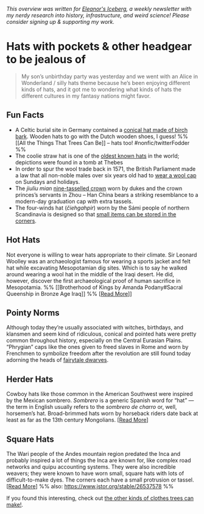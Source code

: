 <cite>This overview was written for [Eleanor's Iceberg](http://newsletter.eleanorkonik.com/), a weekly newsletter with my nerdy research into history, infrastructure, and weird science! Please consider signing up & supporting my work.</cite>

# Hats with pockets & other headgear to be jealous of

> My son’s unbirthday party was yesterday and we went with an Alice in Wonderland / silly hats theme because he’s been enjoying different kinds of hats, and it got me to wondering what kinds of hats the different cultures in my fantasy nations might favor. 

## Fun Facts
* A Celtic burial site in Germany contained a [conical hat made of birch bark](https://www.worldhistory.org/article/1707/death-burial--the-afterlife-in-the-ancient-celtic/). Wooden hats to go with the Dutch wooden shoes, I guess! %% [[All the Things That Trees Can Be]] – hats too! #nonfic/twitterFodder  %%
*  The coolie straw hat is one of the [oldest known hats](http://hatbox.com/hat-history.cfm) in the world; depictions were found in a tomb at Thebes
* In order to spur the wool trade back in 1571, the British Parliament made a law that all non-noble males over six years old had to [wear a wool cap](https://www.britain-magazine.com/features/history-of-hats/) on Sundays and holidays. 
* The _jiuliu mian_ [nine-tasselled crown](https://en.wikipedia.org/wiki/List_of_Hanfu_headwear) worn by dukes and the crown princes’s servants in Zhou – Han China bears a striking resemblance to a modern-day graduation cap with extra tassels. 
* The four-winds hat (_čiehgahpir_) worn by the Sámi people of northern Scandinavia is designed so that [small items can be stored in the corners](https://fashion-history.lovetoknow.com/clothing-around-world/ethnic-dress).

## Hot Hats 

Not everyone is willing to wear hats appropriate to their climate. Sir Leonard Woolley was an archaeologist famous for wearing a sports jacket and felt hat while excavating Mesopotamian dig sites. Which is to say he walked around wearing a wool hat in the middle of the Iraqi desert. He did, however, discover the first archaeological proof of human sacrifice in Mesopotamia. %% [[Brotherhood of Kings by Amanda Podany#Sacral Queenship in Bronze Age Iraq]] %% [[Read More](https://www.goodreads.com/book/show/8358754-brotherhood-of-kings)]]

## Pointy Norms
Although today they’re usually associated with witches, birthdays, and klansmen and seem kind of ridiculous, conical and pointed hats were pretty common throughout history, especially on the Central Eurasian Plains. “Phrygian” caps like the ones given to freed slaves in Rome and worn by Frenchmen to symbolize freedom after the revolution are still found today adorning the heads of [fairytale dwarves](https://ghorbany.com/inspiration/the-phrygian-cap). 

## Herder Hats
Cowboy hats like those common in the American Southwest were inspired by the Mexican sombrero. _Sombrero_ is a generic Spanish word for “hat” — the term in English usually refers to the _sombrero de charro_ or, well, horsemen’s hat. Broad-brimmed hats worn by horseback riders date back at least as far as the 13th century Mongolians. [[Read More](https://books.google.com/books?id=KrznrV3eMFQC&pg=PA34&lpg=PA34)] 

## Square Hats
The Wari people of the Andes mountain region predated the Inca and probably inspired a lot of things the Inca are known for, like complex road networks and quipu accounting systems. They were also incredible weavers; they were known to have worn small, square hats with lots of difficult-to-make dyes. The corners each have a small protrusion or tassel. [[Read More](https://www.metmuseum.org/art/collection/search/314623)] %% also: https://www.jstor.org/stable/26537578 %%

<div class=infobox>If you found this interesting, check out <a href=”https://eleanorkonik.com/all-the-things-that-trees-can-be/”>the other kinds of clothes trees can make!</a>.</div> 